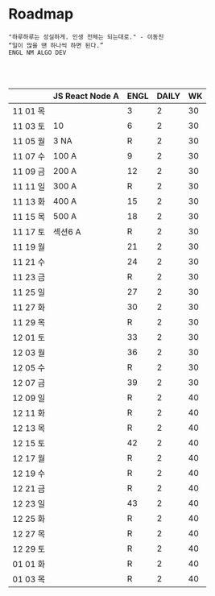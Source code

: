 # Roadmap

```
"하루하루는 성실하게. 인생 전체는 되는대로." - 이동진
“일이 많을 땐 하나씩 하면 된다.” 
ENGL NM ALGO DEV
```

<br><br>

|          | JS React Node A | ENGL | DAILY | WK   |
| -------- | --------------- | ---- | ----- | ---- |
| 11 01 목 |                 | 3    | 2     | 30   |
| 11 03 토 | 10              | 6    | 2     | 30   |
| 11 05 월 | 3 NA            | R    | 2     | 30   |
| 11 07 수 | 100 A           | 9    | 2     | 30   |
| 11 09 금 | 200 A           | 12   | 2     | 30   |
| 11 11 일 | 300 A           | R    | 2     | 30   |
| 11 13 화 | 400 A           | 15   | 2     | 30   |
| 11 15 목 | 500 A           | 18   | 2     | 30   |
| 11 17 토 | 섹션6 A         | R    | 2     | 30   |
| 11 19 월 |                 | 21   | 2     | 30   |
| 11 21 수 |                 | 24   | 2     | 30   |
| 11 23 금 |                 | R    | 2     | 30   |
| 11 25 일 |                 | 27   | 2     | 30   |
| 11 27 화 |                 | 30   | 2     | 30   |
| 11 29 목 |                 | R    | 2     | 30   |
| 12 01 토 |                 | 33   | 2     | 30   |
| 12 03 월 |                 | 36   | 2     | 30   |
| 12 05 수 |                 | R    | 2     | 30   |
| 12 07 금 |                 | 39   | 2     | 30   |
| 12 09 일 |                 | R    | 2     | 40   |
| 12 11 화 |                 | R    | 2     | 40   |
| 12 13 목 |                 | R    | 2     | 40   |
| 12 15 토 |                 | 42   | 2     | 40   |
| 12 17 월 |                 | R    | 2     | 40   |
| 12 19 수 |                 | R    | 2     | 40   |
| 12 21 금 |                 | R    | 2     | 40   |
| 12 23 일 |                 | 43   | 2     | 40   |
| 12 25 화 |                 | R    | 2     | 40   |
| 12 27 목 |                 | R    | 2     | 40   |
| 12 29 토 |                 | R    | 2     | 40   |
| 01 01 화 |                 | R    | 2     | 40   |
| 01 03 목 |                 | R    | 2     | 40   |

<br><br>